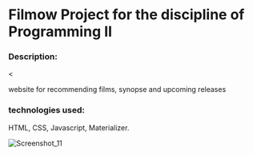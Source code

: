 # Filmow Project for the discipline of Programming II


<h3>Description:</h3><
<p>website for recommending films, synopse and upcoming releases</p>

<h3>technologies used:</h3>
HTML, CSS, Javascript, Materializer.

![Screenshot_11](https://user-images.githubusercontent.com/31110504/114106697-bc3be600-98a5-11eb-9d96-d24c31f1ac74.png)

